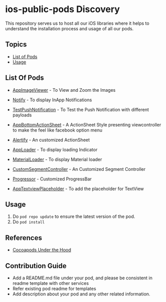 # ios-public-pods Discovery

This repository serves us to host all our iOS libraries where it helps to understand the installation process and usage of all our pods.

## Topics

  - [List of Pods](#list-of-pods)
  - [Usage](#usage)

## List Of Pods
  
  - [AppImageViewer](https://github.com/karthikAdaptavant/AppImageViewer/blob/master/README.md) - To View and Zoom the Images
  
  - [Notify](https://github.com/karthikAdaptavant/Notify/blob/master/README.md) - To display InApp Notifications
  
  - [TestPushNotification](https://github.com/karthikAdaptavant/TestPushNotification/blob/master/README.md) - To Test the Push Notification with different payloads
  
  - [AppBottomActionSheet](https://github.com/karthikAdaptavant/AppBottomActionSheet/blob/master/README.md) - A ActionSheet Style presenting viewcontroller to make the feel like facebook option menu
  
  - [Alertify](https://github.com/karthikAdaptavant/Alertify/blob/master/README.md) - An customized ActionSheet
  
  - [AppLoader](https://github.com/karthikAdaptavant/AppLoader/blob/master/README.md) - To display loading Indicator
  
  - [MaterialLoader](https://github.com/sathishvgs/FullMaterialLoader/blob/master/README.md) - To display Material loader
  
  - [CustomSegmentController](https://github.com/sathishvgs/CustomSegmentControl/blob/master/README.md) - An Customized Segment Controller
  
  - [Progressor](https://github.com/sathishvgs/Progressor/blob/master/README.md) - Customized ProgressBar
  
  - [AppTextviewPlaceholder](https://github.com/monicarajendran/AppTextviewPlaceholder/blob/master/README.md) - To add the placeholder for TextView

## Usage 

   1. Do `pod repo update` to ensure the latest version of the pod.
   2. Do `pod install` 
   
## References

   - [Cocoapods Under the Hood](https://www.objc.io/issues/6-build-tools/cocoapods-under-the-hood/)

## Contribution Guide

   - Add a README.md file under your pod, and please be consistent in readme template with other services
   - Refer existing pod readme for templates
   - Add description about your pod and any other related information.
